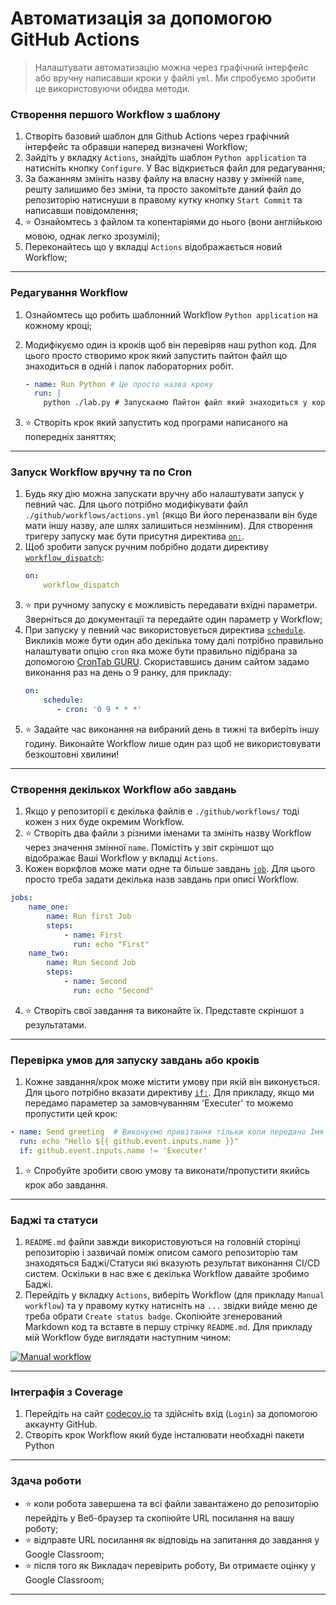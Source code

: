 # Автоматизація за допомогою GitHub Actions
> Налаштувати автоматизацію можна через графічний інтерфейс або вручну написавши кроки у файлі `yml`. Ми спробуємо зробити це використовуючи обидва методи.

### Створення першого Workflow з шаблону
1. Створіть базовий шаблон для Github Actions через графічний інтерфейс та обравши наперед визначені Workflow;
1. Зайдіть у вкладку `Actions`, знайдіть шаблон `Python application` та натисніть кнопку `Configure`. У Вас відкриється файл для редагування;
1. За бажанням змініть назву файлу на власну назву у змінній `name`, решту залишимо без зміни, та просто закомітьте даний файл до репозиторію натиснуши в правому кутку кнопку `Start Commit` та написавши повідомлення;
2. :star: Ознайомтесь з файлом та копентаріями до нього (вони англійькою мовою, однак легко зрозумілі);
3. Переконайтесь що у вкладці `Actions` відображається новий Workflow;
---

### Редагування Workflow
1. Ознайомтесь що робить шаблонний Workflow `Python application` на кожному кроці;
1. Модифікуємо один із кроків щоб він перевіряв наш python код. Для цього просто створимо крок який запустить пайтон файл що знаходиться в одній і папок лабораторних робіт.
    ```yml
    - name: Run Python # Це просто назва кроку
      run: |
        python ./lab.py # Запускаємо Пайтон файл який знаходиться у кореневій папці
    ```

2. :star: Cтворіть крок який запустить код програми написаного на попередніх заняттях;
---

### Запуск Workflow вручну та по Cron
1. Будь яку дію можна запускати вручну або налаштувати запуск у певний час. Для цього потрібно модифікувати файл `./github/workflows/actions.yml` (якщо Ви його переназвали він буде мати іншу назву, але шлях залишиться незмінним). Для створення тригеру запуску має бути присутня директива [`on:`](https://docs.github.com/en/actions/using-workflows/workflow-syntax-for-github-actions#on). 
1. Щоб зробити запуск ручним побрібно додати директиву [`workflow_dispatch`](https://docs.github.com/en/actions/using-workflows/workflow-syntax-for-github-actions#onworkflow_dispatchinputs):
    ```yml
    on:
        workflow_dispatch
    ```
1. :star: при ручному запуску є можливість передавати вхідні параметри. Зверніться до документації та передайте один параметр у Workflow;
1. При запуску у певний час використовується директива [`schedule`](https://docs.github.com/en/actions/using-workflows/workflow-syntax-for-github-actions#onschedule). Викликів може бути один або декілька тому далі потрібно правильно налаштувати опцію `cron` яка може бути правильно підібрана за допомогою [CronTab GURU](https://crontab.guru/). Скориставшись даним сайтом задамо виконання раз на день о 9 ранку, для прикладу:
    ```yml
    on:
        schedule:
           - cron: '0 9 * * *'
    ```
2. :star: Задайте час виконання на вибраний день в тижні та виберіть іншу годину. Виконайте Workflow лише один раз щоб не використовувати безкоштовні хвилини!
---

### Створення декількох Workflow або завдань 
1. Якщо у репозиторії є декілька файлів e `./github/workflows/` тоді кожен з них буде окремим Workflow.  
2. :star: Створіть два файли з різними іменами та змініть назву Workflow через значення змінної `name`. Помістіть у звіт скріншот що відображає Ваші Workflow у вкладці `Actions`.
3. Кожен воркфлов може мати одне та більше завдань [`job`](https://docs.github.com/en/actions/using-workflows/workflow-syntax-for-github-actions#jobs). Для цього просто треба задати декілька назв завдань при описі Workflow.
```yml
jobs:
    name_one:
        name: Run first Job
        steps:
            - name: First
              run: echo "First"
    name_two:
        name: Run Second Job 
        steps:
            - name: Second
              run: echo "Second"
```
4. :star: Створіть свої завдання та виконайте їх. Представте скріншот з результатами.
---

### Перевірка умов для запуску завдань або кроків
1. Кожне завдання/крок може містити умову при якій він виконується. Для цього потрібно вказати директиву [`if:`](https://docs.github.com/en/actions/using-workflows/workflow-syntax-for-github-actions#jobsjob_idif). Для прикладу, якщо ми передамо параметер за замовчуванням 'Executer' то можемо пропустити цей крок:
```yml
- name: Send greeting  # Виконуємо привітання тільки коли передано Імя
  run: echo "Hello ${{ github.event.inputs.name }}"
  if: github.event.inputs.name != 'Executer'
```
1. :star: Спробуйте зробити свою умову та виконати/пропустити якийсь крок або завдання.
---

### Баджі та статуси
1. `README.md` файли завжди використовуються на головній сторінці репозиторію і зазвичай поміж описом самого репозиторію там знаходяться Баджі/Статуси які вказують результат виконання CI/CD систем. Оскільки в нас вже є декілька Workflow давайте зробимо Баджі.
2. Перейдіть у вкладку `Actions`, виберіть Workflow (для прикладу `Manual workflow`) та у правому кутку натисніть на `...` звідки вийде меню де треба обрати `Create status badge`. Скопіюйте згенерований Markdown код та вставте в першу стрічку `README.md`. Для прикладу мій Workflow буде виглядати наступним чином:
 
[![Manual workflow](https://github.com/BobasB/it_college/actions/workflows/manual.yml/badge.svg)](https://github.com/BobasB/it_college/actions/workflows/manual.yml)

---

### Інтеграфія з Coverage
1. Перейдіть на сайт [codecov.io](https://about.codecov.io/) та здійсніть вхід (`Login`) за допомогою аккаунту GitHub.
2. Створіть крок Workflow який буде інсталювати необхадні пакети Python
---

### Здача роботи
- :star: коли робота завершена та всі файли завантажено до репозиторію перейдіть у Веб-браузер та скопіюйте URL посилання на вашу роботу;
- :star: відправте URL посилання як відповідь на запитання до завдання у Google Classroom;
- :star: після того як Викладач перевірить роботу, Ви отримаєте оцінку у Google Classroom;
---